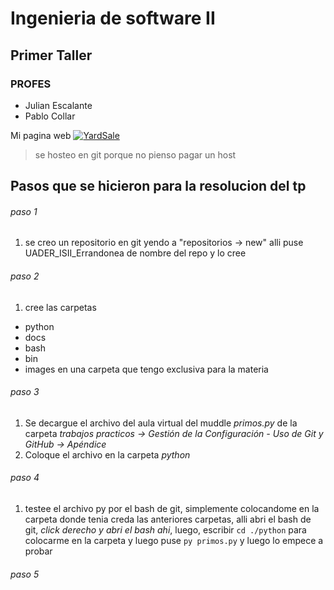 # Ingenieria de software II
## Primer Taller
### PROFES
 - Julian Escalante
 - Pablo Collar

Mi pagina web [![YardSale](https://gonzze-dev.github.io/Yard-Sale/assets/logos/logo_yard_sale.svg)](https://gonzze-dev.github.io/Yard-Sale/)
> se hosteo en git porque no pienso pagar un host

## Pasos que se hicieron para la resolucion del tp
###### paso 1
1. se creo un repositorio en git yendo a "repositorios -> new" alli puse UADER_ISII_Errandonea de nombre del repo y lo cree

###### paso 2
1. cree las carpetas
  - python
  - docs
  - bash
  - bin 
  - images 
en una carpeta que tengo exclusiva para la materia

###### paso 3
1. Se decargue el archivo del aula virtual del muddle *primos.py* de la carpeta *trabajos practicos -> Gestión de la Configuración - Uso de Git y GitHub -> Apéndice*
2. Coloque el archivo en la carpeta *python*

###### paso 4
1. testee el archivo py por el bash de git, simplemente colocandome en la carpeta donde tenia creda las anteriores carpetas, alli abri el bash de git, *click derecho y abri el bash ahi*, luego, escribir ```cd ./python``` para colocarme en la carpeta y luego puse ```py primos.py``` y luego lo empece a probar

###### paso 5
